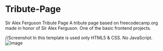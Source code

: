 # Tribute-Page
Sir Alex Ferguson Tribute Page
A tribute page based on freecodecamp.org made in honor of Sir Alex Ferguson.
One of the basic frontend projects.


//Screenshot
In this template is used only HTML5 & CSS. No JavaScript.
![image](https://github.com/viktorilie/Tribute-Page/assets/60520772/7f2e272d-15a0-422c-aece-79ff23ba1bb3)


